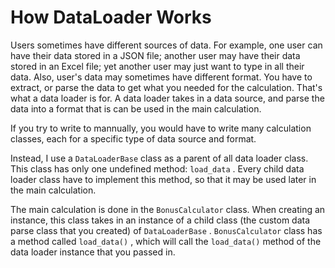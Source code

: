 # How DataLoader Works

Users sometimes have different sources of data. For example, one user can have their data stored in a JSON file; another user may have their data stored in an Excel file; yet another user may just want to type in all their data. Also, user's data may sometimes have different format. You have to extract, or parse the data to get what you needed for the calculation. That's what a data loader is for. A data loader takes in a data source, and parse the data into a format that is can be used in the main calculation.

If you try to write to mannually, you would have to write many calculation classes, each for a specific type of data source and format.

Instead, I use a `DataLoaderBase` class as a parent of all data loader class. This class has only one undefined method: `load_data` . Every child data loader class have to implement this method, so that it may be used later in the main calculation.

The main calculation is done in the `BonusCalculator` class. When creating an instance, this class takes in an instance of a child class (the custom data parse class that you created) of `DataLoaderBase` . `BonusCalculator` class has a method called `load_data()` , which will call the `load_data()` method of the data loader instance that you passed in.

